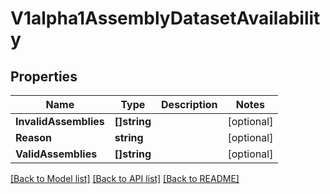 # V1alpha1AssemblyDatasetAvailability

## Properties

Name | Type | Description | Notes
------------ | ------------- | ------------- | -------------
**InvalidAssemblies** | **[]string** |  | [optional] 
**Reason** | **string** |  | [optional] 
**ValidAssemblies** | **[]string** |  | [optional] 

[[Back to Model list]](../README.md#documentation-for-models) [[Back to API list]](../README.md#documentation-for-api-endpoints) [[Back to README]](../README.md)



